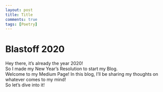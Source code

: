 ```yaml
---
layout: post
title: Title
comments: true
tags: [Poetry]
---
```


# Blastoff 2020

Hey there, it’s already the year 2020!\
So I made my New Year’s Resolution to start my Blog.\
Welcome to my Medium Page! In this blog, I’ll be sharing my thoughts on whatever comes to my mind!\
So let’s dive into it!
